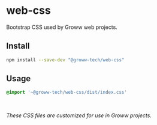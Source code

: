 # web-css

Bootstrap CSS used by Groww web projects.

## Install

```sh
npm install --save-dev "@groww-tech/web-css"
```

## Usage

```css
@import '~@groww-tech/web-css/dist/index.css'
```


<br/>

*These CSS files are customized for use in Groww projects.*